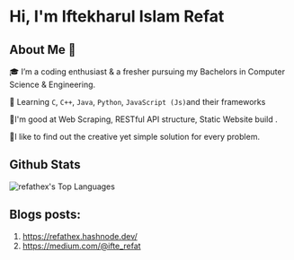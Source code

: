 #                                                                                      Hi, I'm Iftekharul Islam Refat


## About Me 🚀
🎓 I’m a coding enthusiast & a fresher pursuing my Bachelors in Computer Science & Engineering.

🌱 Learning `C`, `C++`, `Java`, `Python`, `JavaScript (Js)`and their frameworks

🌱I'm good at Web Scraping, RESTful API structure, Static Website build .

🌱I like to find out the creative yet simple solution for every problem.
## Github Stats

![refathex's Top Languages](https://github-readme-stats.vercel.app/api/top-langs/?username=refathex&theme=vue-dark&show_icons=true&hide_border=true&layout=compact)

## Blogs posts:
1) https://refathex.hashnode.dev/
2) https://medium.com/@ifte_refat
